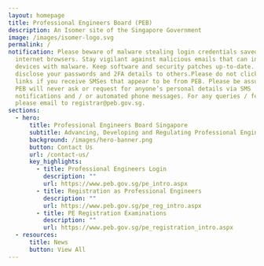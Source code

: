 ```yaml
---
layout: homepage
title: Professional Engineers Board (PEB)
description: An Isomer site of the Singapore Government
image: /images/isomer-logo.svg
permalink: /
notification: Please beware of malware stealing login credentials saved in
  internet browsers. Stay vigilant against malicious emails that can infect
  devices with malware. Keep software and security patches up-to-date. Never
  disclose your passwords and 2FA details to others.Please do not click on any
  links if you receive SMSes that appear to be from PEB. Please be assured that
  PEB will never ask or request for anyone’s personal details via SMS
  notifications and / or automated phone messages. For any queries / feedback,
  please email to registrar@peb.gov.sg.
sections:
  - hero:
      title: Professional Engineers Board Singapore
      subtitle: Advancing, Developing and Regulating Professional Engineering
      background: /images/hero-banner.png
      button: Contact Us
      url: /contact-us/
      key_highlights:
        - title: Professional Engineers Login
          description: ""
          url: https://www.peb.gov.sg/pe_intro.aspx
        - title: Registration as Professional Engineers
          description: ""
          url: https://www.peb.gov.sg/pe_reg_intro.aspx
        - title: PE Registration Examinations
          description: ""
          url: https://www.peb.gov.sg/pe_registration_intro.aspx
  - resources:
      title: News
      button: View All
---
```

